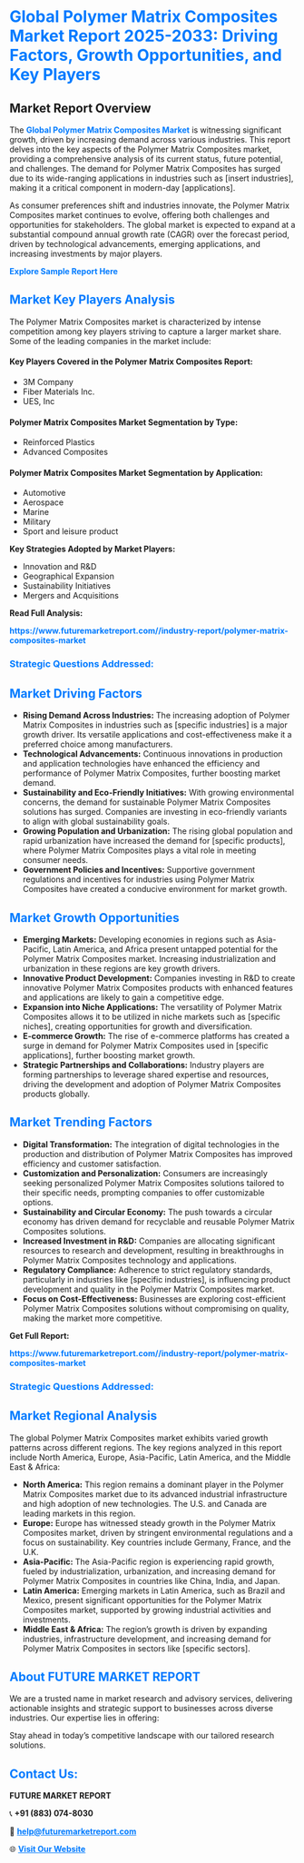 <h1 style="color: #007BFF;">Global Polymer Matrix Composites Market Report 2025-2033: Driving Factors, Growth Opportunities, and Key Players</h1>

<section id="overview">
<h2>Market Report Overview</h2>
<p>The <a href="https://www.futuremarketreport.com//industry-report/polymer-matrix-composites-market" style="color: #007BFF; text-decoration: none;"><strong>Global Polymer Matrix Composites Market</strong></a> is witnessing significant growth, driven by increasing demand across various industries. This report delves into the key aspects of the Polymer Matrix Composites market, providing a comprehensive analysis of its current status, future potential, and challenges. The demand for Polymer Matrix Composites has surged due to its wide-ranging applications in industries such as [insert industries], making it a critical component in modern-day [applications].</p>
<p>As consumer preferences shift and industries innovate, the Polymer Matrix Composites market continues to evolve, offering both challenges and opportunities for stakeholders. The global market is expected to expand at a substantial compound annual growth rate (CAGR) over the forecast period, driven by technological advancements, emerging applications, and increasing investments by major players.</p>
</section>

<section id="overview">
<p><a href="https://www.futuremarketreport.com//request-sample/reportId=90628" style="color: #007BFF; text-decoration: none;"><strong>Explore Sample Report Here</strong></a></p>
</section>

<section id="key-players">
<h2 style="color: #007BFF;">Market Key Players Analysis</h2>
<p>The Polymer Matrix Composites market is characterized by intense competition among key players striving to capture a larger market share. Some of the leading companies in the market include:</p>
<h4>Key Players Covered in the Polymer Matrix Composites Report:</h4>
<ul><li>3M Company</li><li>Fiber Materials Inc.</li><li>UES, Inc</li></ul>
<h4>Polymer Matrix Composites Market Segmentation by Type:</h4>
<ul><li>Reinforced Plastics</li><li>Advanced Composites</li></ul>

<h4>Polymer Matrix Composites Market Segmentation by Application:</h4>
<ul><li>Automotive</li><li>Aerospace</li><li>Marine</li><li>Military</li><li>Sport and leisure product</li></ul>
<p><strong>Key Strategies Adopted by Market Players:</strong></p>
<ul>
<li>Innovation and R&D</li>
<li>Geographical Expansion</li>
<li>Sustainability Initiatives</li>
<li>Mergers and Acquisitions</li>
</ul>
</section>

<section>
<p><strong>Read Full Analysis: </strong></p><a href="https://www.futuremarketreport.com//industry-report/polymer-matrix-composites-market" style="color: #007BFF; text-decoration: none;"><strong>https://www.futuremarketreport.com//industry-report/polymer-matrix-composites-market</strong></a>
<h3 style="color: #007BFF;">Strategic Questions Addressed:</h3>
</section>

<section id="driving-factors">
<h2 style="color: #007BFF;">Market Driving Factors</h2>
<ul>
<li><strong>Rising Demand Across Industries:</strong> The increasing adoption of Polymer Matrix Composites in industries such as [specific industries] is a major growth driver. Its versatile applications and cost-effectiveness make it a preferred choice among manufacturers.</li>
<li><strong>Technological Advancements:</strong> Continuous innovations in production and application technologies have enhanced the efficiency and performance of Polymer Matrix Composites, further boosting market demand.</li>
<li><strong>Sustainability and Eco-Friendly Initiatives:</strong> With growing environmental concerns, the demand for sustainable Polymer Matrix Composites solutions has surged. Companies are investing in eco-friendly variants to align with global sustainability goals.</li>
<li><strong>Growing Population and Urbanization:</strong> The rising global population and rapid urbanization have increased the demand for [specific products], where Polymer Matrix Composites plays a vital role in meeting consumer needs.</li>
<li><strong>Government Policies and Incentives:</strong> Supportive government regulations and incentives for industries using Polymer Matrix Composites have created a conducive environment for market growth.</li>
</ul>
</section>

<section id="growth-opportunities">
<h2 style="color: #007BFF;">Market Growth Opportunities</h2>
<ul>
<li><strong>Emerging Markets:</strong> Developing economies in regions such as Asia-Pacific, Latin America, and Africa present untapped potential for the Polymer Matrix Composites market. Increasing industrialization and urbanization in these regions are key growth drivers.</li>
<li><strong>Innovative Product Development:</strong> Companies investing in R&D to create innovative Polymer Matrix Composites products with enhanced features and applications are likely to gain a competitive edge.</li>
<li><strong>Expansion into Niche Applications:</strong> The versatility of Polymer Matrix Composites allows it to be utilized in niche markets such as [specific niches], creating opportunities for growth and diversification.</li>
<li><strong>E-commerce Growth:</strong> The rise of e-commerce platforms has created a surge in demand for Polymer Matrix Composites used in [specific applications], further boosting market growth.</li>
<li><strong>Strategic Partnerships and Collaborations:</strong> Industry players are forming partnerships to leverage shared expertise and resources, driving the development and adoption of Polymer Matrix Composites products globally.</li>
</ul>
</section>

<section id="trending-factors">
<h2 style="color: #007BFF;">Market Trending Factors</h2>
<ul>
<li><strong>Digital Transformation:</strong> The integration of digital technologies in the production and distribution of Polymer Matrix Composites has improved efficiency and customer satisfaction.</li>
<li><strong>Customization and Personalization:</strong> Consumers are increasingly seeking personalized Polymer Matrix Composites solutions tailored to their specific needs, prompting companies to offer customizable options.</li>
<li><strong>Sustainability and Circular Economy:</strong> The push towards a circular economy has driven demand for recyclable and reusable Polymer Matrix Composites solutions.</li>
<li><strong>Increased Investment in R&D:</strong> Companies are allocating significant resources to research and development, resulting in breakthroughs in Polymer Matrix Composites technology and applications.</li>
<li><strong>Regulatory Compliance:</strong> Adherence to strict regulatory standards, particularly in industries like [specific industries], is influencing product development and quality in the Polymer Matrix Composites market.</li>
<li><strong>Focus on Cost-Effectiveness:</strong> Businesses are exploring cost-efficient Polymer Matrix Composites solutions without compromising on quality, making the market more competitive.</li>
</ul>
</section>

<section>
<p><strong>Get Full Report: </strong></p><a href="https://www.futuremarketreport.com//industry-report/polymer-matrix-composites-market" style="color: #007BFF; text-decoration: none;"><strong>https://www.futuremarketreport.com//industry-report/polymer-matrix-composites-market</strong></a>
<h3 style="color: #007BFF;">Strategic Questions Addressed:</h3>
</section>


<section id="regional-analysis">
<h2 style="color: #007BFF;">Market Regional Analysis</h2>
<p>The global Polymer Matrix Composites market exhibits varied growth patterns across different regions. The key regions analyzed in this report include North America, Europe, Asia-Pacific, Latin America, and the Middle East & Africa:</p>
<ul>
<li><strong>North America:</strong> This region remains a dominant player in the Polymer Matrix Composites market due to its advanced industrial infrastructure and high adoption of new technologies. The U.S. and Canada are leading markets in this region.</li>
<li><strong>Europe:</strong> Europe has witnessed steady growth in the Polymer Matrix Composites market, driven by stringent environmental regulations and a focus on sustainability. Key countries include Germany, France, and the U.K.</li>
<li><strong>Asia-Pacific:</strong> The Asia-Pacific region is experiencing rapid growth, fueled by industrialization, urbanization, and increasing demand for Polymer Matrix Composites in countries like China, India, and Japan.</li>
<li><strong>Latin America:</strong> Emerging markets in Latin America, such as Brazil and Mexico, present significant opportunities for the Polymer Matrix Composites market, supported by growing industrial activities and investments.</li>
<li><strong>Middle East & Africa:</strong> The region’s growth is driven by expanding industries, infrastructure development, and increasing demand for Polymer Matrix Composites in sectors like [specific sectors].</li>
</ul>
</section>

<footer>
<h2 style="color: #007BFF;">About FUTURE MARKET REPORT</h2>
<p>We are a trusted name in market research and advisory services, delivering actionable insights and strategic support to businesses across diverse industries. Our expertise lies in offering:</p>

<p>Stay ahead in today’s competitive landscape with our tailored research solutions.</p>

<h2 style="color: #007BFF;">Contact Us:</h2>
<p><strong>FUTURE MARKET REPORT</strong></p>
<p>📞 <strong>+91 (883) 074-8030</strong></p>
<p>📧 <strong><a href="mailto:help@futuremarketreport.com" style="color: #007BFF;">help@futuremarketreport.com</a></strong></p>
<p>🌐 <strong><a href="https://www.futuremarketreport.com/" style="color: #007BFF;">Visit Our Website</a></strong></p>
</footer>